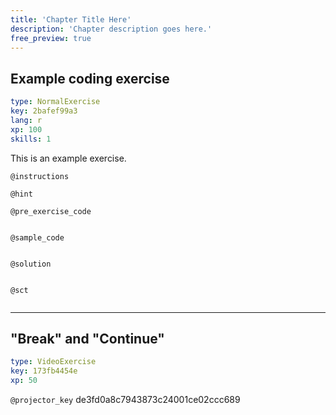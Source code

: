 ```yaml
---
title: 'Chapter Title Here'
description: 'Chapter description goes here.'
free_preview: true
---
```


## Example coding exercise

```yaml
type: NormalExercise
key: 2bafef99a3
lang: r
xp: 100
skills: 1
```

This is an example exercise.

`@instructions`


`@hint`


`@pre_exercise_code`
```{r}

```

`@sample_code`
```{r}

```

`@solution`
```{r}

```

`@sct`
```{r}

```

---

## "Break" and "Continue"

```yaml
type: VideoExercise
key: 173fb4454e
xp: 50
```

`@projector_key`
de3fd0a8c7943873c24001ce02ccc689
